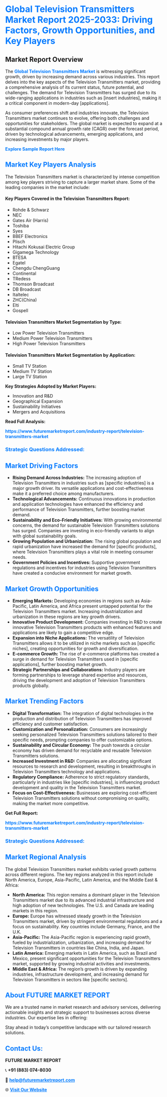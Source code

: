 <h1 style="color: #007BFF;">Global Television Transmitters Market Report 2025-2033: Driving Factors, Growth Opportunities, and Key Players</h1>

<section id="overview">
<h2>Market Report Overview</h2>
<p>The <a href="https://www.futuremarketreport.com/industry-report/television-transmitters-market" style="color: #007BFF; text-decoration: none;"><strong>Global Television Transmitters Market</strong></a> is witnessing significant growth, driven by increasing demand across various industries. This report delves into the key aspects of the Television Transmitters market, providing a comprehensive analysis of its current status, future potential, and challenges. The demand for Television Transmitters has surged due to its wide-ranging applications in industries such as [insert industries], making it a critical component in modern-day [applications].</p>
<p>As consumer preferences shift and industries innovate, the Television Transmitters market continues to evolve, offering both challenges and opportunities for stakeholders. The global market is expected to expand at a substantial compound annual growth rate (CAGR) over the forecast period, driven by technological advancements, emerging applications, and increasing investments by major players.</p>
</section>

<section id="overview">
<p><a href="https://www.futuremarketreport.com/request-sample/reportId=60956" style="color: #007BFF; text-decoration: none;"><strong>Explore Sample Report Here</strong></a></p>
</section>

<section id="key-players">
<h2 style="color: #007BFF;">Market Key Players Analysis</h2>
<p>The Television Transmitters market is characterized by intense competition among key players striving to capture a larger market share. Some of the leading companies in the market include:</p>
<h4>Key Players Covered in the Television Transmitters Report:</h4>
<ul><li>Rohde &amp; Schwarz</li><li>NEC</li><li>Gates Air (Harris)</li><li>Toshiba</li><li>Syes</li><li>BBEF Electronics</li><li>Plisch</li><li>Hitachi Kokusai Electric Group</li><li>Gigamega Technology</li><li>BTESA</li><li>Egatel</li><li>Chengdu ChengGuang</li><li>Continental</li><li>TRedess</li><li>Thomson Broadcast</li><li>DB Broadcast</li><li>Italtelec</li><li>ZHC(China)</li><li>Elti</li><li>Gospell</li></ul>
<h4>Television Transmitters Market Segmentation by Type:</h4>
<ul><li>Low Power Television Transmitters</li><li>Medium Power Television Transmitters</li><li>High Power Television Transmitters</li></ul>

<h4>Television Transmitters Market Segmentation by Application:</h4>
<ul><li>Small TV Station</li><li>Medium TV Station</li><li>Large TV Station</li></ul>
<p><strong>Key Strategies Adopted by Market Players:</strong></p>
<ul>
<li>Innovation and R&D</li>
<li>Geographical Expansion</li>
<li>Sustainability Initiatives</li>
<li>Mergers and Acquisitions</li>
</ul>
</section>

<section>
<p><strong>Read Full Analysis: </strong></p><a href="https://www.futuremarketreport.com/industry-report/television-transmitters-market" style="color: #007BFF; text-decoration: none;"><strong>https://www.futuremarketreport.com/industry-report/television-transmitters-market</strong></a>
<h3 style="color: #007BFF;">Strategic Questions Addressed:</h3>
</section>

<section id="driving-factors">
<h2 style="color: #007BFF;">Market Driving Factors</h2>
<ul>
<li><strong>Rising Demand Across Industries:</strong> The increasing adoption of Television Transmitters in industries such as [specific industries] is a major growth driver. Its versatile applications and cost-effectiveness make it a preferred choice among manufacturers.</li>
<li><strong>Technological Advancements:</strong> Continuous innovations in production and application technologies have enhanced the efficiency and performance of Television Transmitters, further boosting market demand.</li>
<li><strong>Sustainability and Eco-Friendly Initiatives:</strong> With growing environmental concerns, the demand for sustainable Television Transmitters solutions has surged. Companies are investing in eco-friendly variants to align with global sustainability goals.</li>
<li><strong>Growing Population and Urbanization:</strong> The rising global population and rapid urbanization have increased the demand for [specific products], where Television Transmitters plays a vital role in meeting consumer needs.</li>
<li><strong>Government Policies and Incentives:</strong> Supportive government regulations and incentives for industries using Television Transmitters have created a conducive environment for market growth.</li>
</ul>
</section>

<section id="growth-opportunities">
<h2 style="color: #007BFF;">Market Growth Opportunities</h2>
<ul>
<li><strong>Emerging Markets:</strong> Developing economies in regions such as Asia-Pacific, Latin America, and Africa present untapped potential for the Television Transmitters market. Increasing industrialization and urbanization in these regions are key growth drivers.</li>
<li><strong>Innovative Product Development:</strong> Companies investing in R&D to create innovative Television Transmitters products with enhanced features and applications are likely to gain a competitive edge.</li>
<li><strong>Expansion into Niche Applications:</strong> The versatility of Television Transmitters allows it to be utilized in niche markets such as [specific niches], creating opportunities for growth and diversification.</li>
<li><strong>E-commerce Growth:</strong> The rise of e-commerce platforms has created a surge in demand for Television Transmitters used in [specific applications], further boosting market growth.</li>
<li><strong>Strategic Partnerships and Collaborations:</strong> Industry players are forming partnerships to leverage shared expertise and resources, driving the development and adoption of Television Transmitters products globally.</li>
</ul>
</section>

<section id="trending-factors">
<h2 style="color: #007BFF;">Market Trending Factors</h2>
<ul>
<li><strong>Digital Transformation:</strong> The integration of digital technologies in the production and distribution of Television Transmitters has improved efficiency and customer satisfaction.</li>
<li><strong>Customization and Personalization:</strong> Consumers are increasingly seeking personalized Television Transmitters solutions tailored to their specific needs, prompting companies to offer customizable options.</li>
<li><strong>Sustainability and Circular Economy:</strong> The push towards a circular economy has driven demand for recyclable and reusable Television Transmitters solutions.</li>
<li><strong>Increased Investment in R&D:</strong> Companies are allocating significant resources to research and development, resulting in breakthroughs in Television Transmitters technology and applications.</li>
<li><strong>Regulatory Compliance:</strong> Adherence to strict regulatory standards, particularly in industries like [specific industries], is influencing product development and quality in the Television Transmitters market.</li>
<li><strong>Focus on Cost-Effectiveness:</strong> Businesses are exploring cost-efficient Television Transmitters solutions without compromising on quality, making the market more competitive.</li>
</ul>
</section>

<section>
<p><strong>Get Full Report: </strong></p><a href="https://www.futuremarketreport.com/industry-report/television-transmitters-market" style="color: #007BFF; text-decoration: none;"><strong>https://www.futuremarketreport.com/industry-report/television-transmitters-market</strong></a>
<h3 style="color: #007BFF;">Strategic Questions Addressed:</h3>
</section>


<section id="regional-analysis">
<h2 style="color: #007BFF;">Market Regional Analysis</h2>
<p>The global Television Transmitters market exhibits varied growth patterns across different regions. The key regions analyzed in this report include North America, Europe, Asia-Pacific, Latin America, and the Middle East & Africa:</p>
<ul>
<li><strong>North America:</strong> This region remains a dominant player in the Television Transmitters market due to its advanced industrial infrastructure and high adoption of new technologies. The U.S. and Canada are leading markets in this region.</li>
<li><strong>Europe:</strong> Europe has witnessed steady growth in the Television Transmitters market, driven by stringent environmental regulations and a focus on sustainability. Key countries include Germany, France, and the U.K.</li>
<li><strong>Asia-Pacific:</strong> The Asia-Pacific region is experiencing rapid growth, fueled by industrialization, urbanization, and increasing demand for Television Transmitters in countries like China, India, and Japan.</li>
<li><strong>Latin America:</strong> Emerging markets in Latin America, such as Brazil and Mexico, present significant opportunities for the Television Transmitters market, supported by growing industrial activities and investments.</li>
<li><strong>Middle East & Africa:</strong> The region’s growth is driven by expanding industries, infrastructure development, and increasing demand for Television Transmitters in sectors like [specific sectors].</li>
</ul>
</section>

<footer>
<h2 style="color: #007BFF;">About FUTURE MARKET REPORT</h2>
<p>We are a trusted name in market research and advisory services, delivering actionable insights and strategic support to businesses across diverse industries. Our expertise lies in offering:</p>

<p>Stay ahead in today’s competitive landscape with our tailored research solutions.</p>

<h2 style="color: #007BFF;">Contact Us:</h2>
<p><strong>FUTURE MARKET REPORT</strong></p>
<p>📞 <strong>+91 (883) 074-8030</strong></p>
<p>📧 <strong><a href="mailto:help@futuremarketreport.com" style="color: #007BFF;">help@futuremarketreport.com</a></strong></p>
<p>🌐 <strong><a href="https://www.futuremarketreport.com/" style="color: #007BFF;">Visit Our Website</a></strong></p>
</footer>